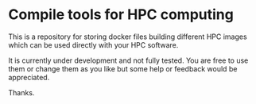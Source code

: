# Compile tools for HPC computing

This is a repository for storing docker files building different HPC images
which can be used directly with your HPC software.

It is currently under development and not fully tested. You are free to use
them or change them as you like but some help or feedback would be
appreciated.

Thanks.